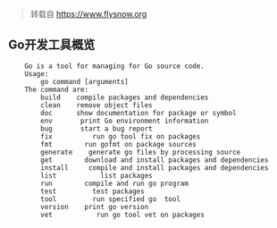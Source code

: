 
>转载自 https://www.flysnow.org

## Go开发工具概览
		Go is a tool for managing for Go source code.
		Usage: 
		    go command [arguments]
		The command are:
		    build    compile packages and dependencies
		    clean    remove object files
		    doc      show documentation for package or symbol
		    env       print Go environment information
		    bug       start a bug report
		    fix          run go tool fix on packages
		    fmt        run gofmt on package sources
		    generate    generate go files by processing source
		    get        download and install packages and dependencies
		    install     compile and install packages and dependencies
		    list           list packages
		    run        compile and run go program
		    test         test packages
		    tool         run specified go  tool
		    version    print go version
		    vet           run go tool vet on packages
